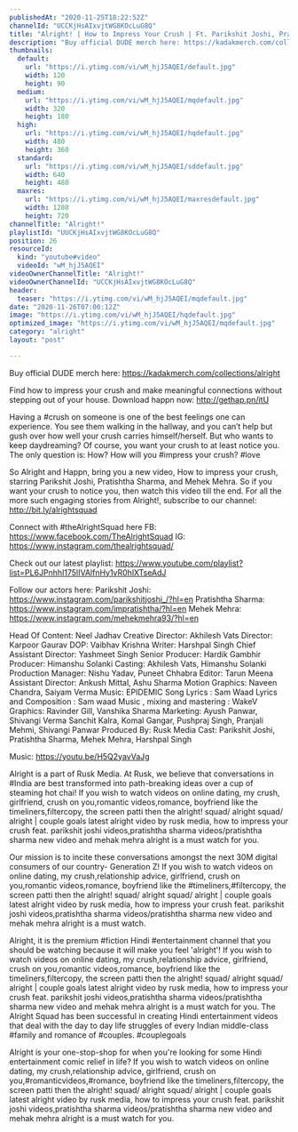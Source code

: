 ```yaml
---
publishedAt: "2020-11-25T18:22:52Z"
channelId: "UCCKjHsAIxvjtWG8KOcLuG8Q"
title: "Alright! | How to Impress Your Crush | Ft. Parikshit Joshi, Pratishtha Sharma & Mehek Mehra"
description: "Buy official DUDE merch here: https://kadakmerch.com/collections/alright\n\nFind how to impress your crush and make meaningful connections without stepping out of your house. Download happn now: http://gethap.pn/itU\n\nHaving a #crush on someone is one of the best feelings one can experience. You see them walking in the hallway, and you can’t help but gush over how well your crush carries himself/herself. But who wants to keep daydreaming? Of course, you want your crush to at least notice you. The only question is: How? How will you #impress your crush? #love \n\nSo Alright and Happn, bring you a new video, How to impress your crush, starring Parikshit Joshi, Pratishtha Sharma, and Mehek Mehra. So if you want your crush to notice you, then watch this video till the end. For all the more such engaging stories from Alright!, subscribe to our channel: http://bit.ly/alrightsquad\n\nConnect with #theAlrightSquad here\nFB: https://www.facebook.com/TheAlrightSquad\nIG: https://www.instagram.com/thealrightsquad/\n\nCheck out our latest playlist: https://www.youtube.com/playlist?list=PL6JPnhhI175lIVAlfnHy1vR0hlXTseAdJ\n\nFollow our actors here:\nParikshit Joshi: https://www.instagram.com/parikshitjoshi_/?hl=en\nPratishtha Sharma: https://www.instagram.com/impratishtha/?hl=en\nMehek Mehra: https://www.instagram.com/mehekmehra93/?hl=en\n\nHead Of Content: Neel Jadhav\nCreative Director: Akhilesh Vats\nDirector: Karpoor Gaurav\nDOP: Vaibhav Krishna\nWriter: Harshpal Singh\nChief Assistant Director: Yashmeet Singh\nSenior Producer: Hardik Gambhir\nProducer: Himanshu Solanki\nCasting: Akhilesh Vats, Himanshu Solanki\nProduction Manager: Nishu Yadav, Puneet Chhabra\nEditor: Tarun Meena\nAssistant Director: Ankush Mittal, Ashu Sharma\nMotion Graphics: Naveen Chandra, Saiyam Verma\nMusic: EPIDEMIC\nSong Lyrics : Sam Waad\nLyrics and Composition : Sam waad\nMusic , mixing and mastering : WakeV\nGraphics: Ravinder Gill, Vanshika Sharma\nMarketing: Ayush Panwar, Shivangi Verma Sanchit Kalra, Komal Gangar, Pushpraj Singh, Pranjali Mehmi, Shivangi Panwar\nProduced By: Rusk Media\nCast: Parikshit Joshi, Pratishtha Sharma, Mehek Mehra, Harshpal Singh\n\nMusic: https://youtu.be/H5Q2yavVaJg\n\nAlright is a part of Rusk Media. At Rusk, we believe that conversations in #India are best transformed into path-breaking ideas over a cup of steaming hot chai! If you wish to watch videos on online dating, my crush, girlfriend, crush on you,romantic videos,romance, boyfriend like the timeliners,filtercopy, the screen patti then the alright! squad/ alright squad/ alright | couple goals latest alright video by rusk media, how to impress your crush feat. parikshit joshi videos,pratishtha sharma videos/pratishtha sharma new video and mehak mehra alright is a must watch for you. \n\nOur mission is to incite these conversations amongst the next 30M digital consumers of our country- Generation Z! If you wish to watch videos on online dating, my crush,relationship advice, girlfriend, crush on you,romantic videos,romance, boyfriend like the #timeliners,#filtercopy, the screen patti then the alright! squad/ alright squad/ alright | couple goals latest alright video by rusk media, how to impress your crush feat. parikshit joshi videos,pratishtha sharma videos/pratishtha sharma new video and mehak mehra alright is a must watch.\n\nAlright, it is the premium #fiction Hindi #entertainment channel that you should be watching because it will make you feel 'alright'! If you wish to watch videos on online dating, my crush,relationship advice, girlfriend, crush on you,romantic videos,romance, boyfriend like the timeliners,filtercopy, the screen patti then the alright! squad/ alright squad/ alright | couple goals latest alright video by rusk media, how to impress your crush feat. parikshit joshi videos,pratishtha sharma videos/pratishtha sharma new video and mehak mehra alright is a must watch for you. The Alright Squad has been successful in creating Hindi entertainment videos that deal with the day to day life struggles of every Indian middle-class #family and romance of #couples. #couplegoals\n\nAlright is your one-stop-shop for when you're looking for some Hindi entertainment comic relief in life?  If you wish to watch videos on online dating, my crush,relationship advice, girlfriend, crush on you,#romanticvideos,#romance, boyfriend like the timeliners,filtercopy, the screen patti then the alright! squad/ alright squad/ alright | couple goals latest alright video by rusk media, how to impress your crush feat. parikshit joshi videos,pratishtha sharma videos/pratishtha sharma new video and mehak mehra alright is a must watch for you."
thumbnails:
  default:
    url: "https://i.ytimg.com/vi/wM_hjJ5AQEI/default.jpg"
    width: 120
    height: 90
  medium:
    url: "https://i.ytimg.com/vi/wM_hjJ5AQEI/mqdefault.jpg"
    width: 320
    height: 180
  high:
    url: "https://i.ytimg.com/vi/wM_hjJ5AQEI/hqdefault.jpg"
    width: 480
    height: 360
  standard:
    url: "https://i.ytimg.com/vi/wM_hjJ5AQEI/sddefault.jpg"
    width: 640
    height: 480
  maxres:
    url: "https://i.ytimg.com/vi/wM_hjJ5AQEI/maxresdefault.jpg"
    width: 1280
    height: 720
channelTitle: "Alright!"
playlistId: "UUCKjHsAIxvjtWG8KOcLuG8Q"
position: 26
resourceId:
  kind: "youtube#video"
  videoId: "wM_hjJ5AQEI"
videoOwnerChannelTitle: "Alright!"
videoOwnerChannelId: "UCCKjHsAIxvjtWG8KOcLuG8Q"
header:
  teaser: "https://i.ytimg.com/vi/wM_hjJ5AQEI/mqdefault.jpg"
date: "2020-11-26T07:00:12Z"
image: "https://i.ytimg.com/vi/wM_hjJ5AQEI/hqdefault.jpg"
optimized_image: "https://i.ytimg.com/vi/wM_hjJ5AQEI/mqdefault.jpg"
category: "alright"
layout: "post"

---
```

Buy official DUDE merch here: https://kadakmerch.com/collections/alright

Find how to impress your crush and make meaningful connections without stepping out of your house. Download happn now: http://gethap.pn/itU

Having a #crush on someone is one of the best feelings one can experience. You see them walking in the hallway, and you can’t help but gush over how well your crush carries himself/herself. But who wants to keep daydreaming? Of course, you want your crush to at least notice you. The only question is: How? How will you #impress your crush? #love 

So Alright and Happn, bring you a new video, How to impress your crush, starring Parikshit Joshi, Pratishtha Sharma, and Mehek Mehra. So if you want your crush to notice you, then watch this video till the end. For all the more such engaging stories from Alright!, subscribe to our channel: http://bit.ly/alrightsquad

Connect with #theAlrightSquad here
FB: https://www.facebook.com/TheAlrightSquad
IG: https://www.instagram.com/thealrightsquad/

Check out our latest playlist: https://www.youtube.com/playlist?list=PL6JPnhhI175lIVAlfnHy1vR0hlXTseAdJ

Follow our actors here:
Parikshit Joshi: https://www.instagram.com/parikshitjoshi_/?hl=en
Pratishtha Sharma: https://www.instagram.com/impratishtha/?hl=en
Mehek Mehra: https://www.instagram.com/mehekmehra93/?hl=en

Head Of Content: Neel Jadhav
Creative Director: Akhilesh Vats
Director: Karpoor Gaurav
DOP: Vaibhav Krishna
Writer: Harshpal Singh
Chief Assistant Director: Yashmeet Singh
Senior Producer: Hardik Gambhir
Producer: Himanshu Solanki
Casting: Akhilesh Vats, Himanshu Solanki
Production Manager: Nishu Yadav, Puneet Chhabra
Editor: Tarun Meena
Assistant Director: Ankush Mittal, Ashu Sharma
Motion Graphics: Naveen Chandra, Saiyam Verma
Music: EPIDEMIC
Song Lyrics : Sam Waad
Lyrics and Composition : Sam waad
Music , mixing and mastering : WakeV
Graphics: Ravinder Gill, Vanshika Sharma
Marketing: Ayush Panwar, Shivangi Verma Sanchit Kalra, Komal Gangar, Pushpraj Singh, Pranjali Mehmi, Shivangi Panwar
Produced By: Rusk Media
Cast: Parikshit Joshi, Pratishtha Sharma, Mehek Mehra, Harshpal Singh

Music: https://youtu.be/H5Q2yavVaJg

Alright is a part of Rusk Media. At Rusk, we believe that conversations in #India are best transformed into path-breaking ideas over a cup of steaming hot chai! If you wish to watch videos on online dating, my crush, girlfriend, crush on you,romantic videos,romance, boyfriend like the timeliners,filtercopy, the screen patti then the alright! squad/ alright squad/ alright | couple goals latest alright video by rusk media, how to impress your crush feat. parikshit joshi videos,pratishtha sharma videos/pratishtha sharma new video and mehak mehra alright is a must watch for you. 

Our mission is to incite these conversations amongst the next 30M digital consumers of our country- Generation Z! If you wish to watch videos on online dating, my crush,relationship advice, girlfriend, crush on you,romantic videos,romance, boyfriend like the #timeliners,#filtercopy, the screen patti then the alright! squad/ alright squad/ alright | couple goals latest alright video by rusk media, how to impress your crush feat. parikshit joshi videos,pratishtha sharma videos/pratishtha sharma new video and mehak mehra alright is a must watch.

Alright, it is the premium #fiction Hindi #entertainment channel that you should be watching because it will make you feel 'alright'! If you wish to watch videos on online dating, my crush,relationship advice, girlfriend, crush on you,romantic videos,romance, boyfriend like the timeliners,filtercopy, the screen patti then the alright! squad/ alright squad/ alright | couple goals latest alright video by rusk media, how to impress your crush feat. parikshit joshi videos,pratishtha sharma videos/pratishtha sharma new video and mehak mehra alright is a must watch for you. The Alright Squad has been successful in creating Hindi entertainment videos that deal with the day to day life struggles of every Indian middle-class #family and romance of #couples. #couplegoals

Alright is your one-stop-shop for when you're looking for some Hindi entertainment comic relief in life?  If you wish to watch videos on online dating, my crush,relationship advice, girlfriend, crush on you,#romanticvideos,#romance, boyfriend like the timeliners,filtercopy, the screen patti then the alright! squad/ alright squad/ alright | couple goals latest alright video by rusk media, how to impress your crush feat. parikshit joshi videos,pratishtha sharma videos/pratishtha sharma new video and mehak mehra alright is a must watch for you.